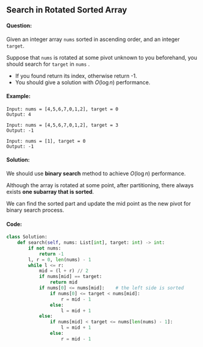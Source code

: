 ## Search in Rotated Sorted Array



#### Question:

Given an integer array `nums` sorted in ascending order, and an integer `target`.

Suppose that `nums` is rotated at some pivot unknown to you beforehand, you should search for `target` in `nums` .

- If you found return its index, otherwise return -1.
- You should give a solution with $O(\log n)$ performance.



#### Example:

```pseudocode
Input: nums = [4,5,6,7,0,1,2], target = 0
Output: 4
```

```pseudocode
Input: nums = [4,5,6,7,0,1,2], target = 3
Output: -1
```

```pseudocode
Input: nums = [1], target = 0
Output: -1
```



#### Solution:

We should use **binary search** method to achieve $O(\log n)$ performance.

Although the array is rotated at some point, after partitioning, there always exists **one subarray that is sorted**.

We can find the sorted part and update the mid point as the new pivot for binary search process.

[^O(log n)]: We can also first find the smallest entry in the array, then use binary search in partitioned subarrays.



#### Code:

```python
class Solution:
    def search(self, nums: List[int], target: int) -> int:
        if not nums:
            return -1
        l, r = 0, len(nums) - 1
        while l <= r:
            mid = (l + r) // 2
            if nums[mid] == target:
                return mid
            if nums[0] <= nums[mid]: 	# the left side is sorted
                if nums[0] <= target < nums[mid]:
                    r = mid - 1
                else:
                    l = mid + 1
            else:
                if nums[mid] < target <= nums[len(nums) - 1]:
                    l = mid + 1
                else:
                    r = mid - 1
```

